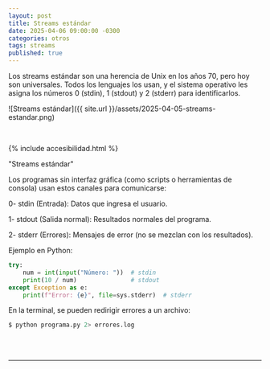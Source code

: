 ```yaml
---
layout: post
title: Streams estándar
date: 2025-04-06 09:00:00 -0300
categories: otros
tags: streams
published: true
---
```


Los streams estándar son una herencia de Unix en los años 70, pero hoy son universales. Todos los lenguajes los usan, y el sistema operativo les asigna los números 0 (stdin), 1 (stdout) y 2 (stderr) para identificarlos.


![Streams estándar]({{ site.url }}/assets/2025-04-05-streams-estandar.png)


&nbsp;

{% include accesibilidad.html %}

"Streams estándar"

Los programas sin interfaz gráfica (como scripts o herramientas de consola) usan estos canales para comunicarse:

0- stdin (Entrada): Datos que ingresa el usuario.

1- stdout (Salida normal): Resultados normales del programa.

2- stderr (Errores): Mensajes de error (no se mezclan con los resultados).

Ejemplo en Python:

```python
try:
    num = int(input("Número: "))  # stdin
    print(10 / num)               # stdout
except Exception as e:
    print(f"Error: {e}", file=sys.stderr)  # stderr
```

En la terminal, se pueden redirigir errores a un archivo:

```bash
$ python programa.py 2> errores.log
```


</div></details>
<br />&nbsp;
<hr />
